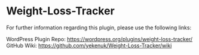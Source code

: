 # Weight-Loss-Tracker

For further information regarding this plugin, please use the following links:

WordPress Plugin Repo: https://wordpress.org/plugins/weight-loss-tracker/
GitHub Wiki: https://github.com/yekenuk/Weight-Loss-Tracker/wiki

